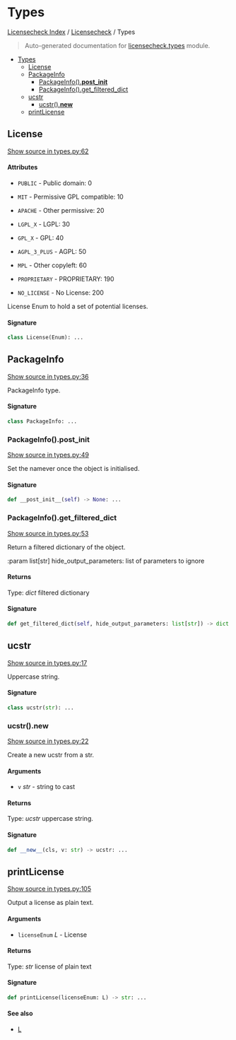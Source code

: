 # Types

[Licensecheck Index](../README.md#licensecheck-index) / [Licensecheck](./index.md#licensecheck) / Types

> Auto-generated documentation for [licensecheck.types](../../../licensecheck/types.py) module.

- [Types](#types)
  - [License](#license)
  - [PackageInfo](#packageinfo)
    - [PackageInfo().__post_init__](#packageinfo()__post_init__)
    - [PackageInfo().get_filtered_dict](#packageinfo()get_filtered_dict)
  - [ucstr](#ucstr)
    - [ucstr().__new__](#ucstr()__new__)
  - [printLicense](#printlicense)

## License

[Show source in types.py:62](../../../licensecheck/types.py#L62)

#### Attributes

- `PUBLIC` - Public domain: 0

- `MIT` - Permissive GPL compatible: 10

- `APACHE` - Other permissive: 20

- `LGPL_X` - LGPL: 30

- `GPL_X` - GPL: 40

- `AGPL_3_PLUS` - AGPL: 50

- `MPL` - Other copyleft: 60

- `PROPRIETARY` - PROPRIETARY: 190

- `NO_LICENSE` - No License: 200


License Enum to hold a set of potential licenses.

#### Signature

```python
class License(Enum): ...
```



## PackageInfo

[Show source in types.py:36](../../../licensecheck/types.py#L36)

PackageInfo type.

#### Signature

```python
class PackageInfo: ...
```

### PackageInfo().__post_init__

[Show source in types.py:49](../../../licensecheck/types.py#L49)

Set the namever once the object is initialised.

#### Signature

```python
def __post_init__(self) -> None: ...
```

### PackageInfo().get_filtered_dict

[Show source in types.py:53](../../../licensecheck/types.py#L53)

Return a filtered dictionary of the object.

:param list[str] hide_output_parameters: list of parameters to ignore

#### Returns

Type: *dict*
filtered dictionary

#### Signature

```python
def get_filtered_dict(self, hide_output_parameters: list[str]) -> dict: ...
```



## ucstr

[Show source in types.py:17](../../../licensecheck/types.py#L17)

Uppercase string.

#### Signature

```python
class ucstr(str): ...
```

### ucstr().__new__

[Show source in types.py:22](../../../licensecheck/types.py#L22)

Create a new ucstr from a str.

#### Arguments

- `v` *str* - string to cast

#### Returns

Type: *ucstr*
uppercase string.

#### Signature

```python
def __new__(cls, v: str) -> ucstr: ...
```



## printLicense

[Show source in types.py:105](../../../licensecheck/types.py#L105)

Output a license as plain text.

#### Arguments

- `licenseEnum` *L* - License

#### Returns

Type: *str*
license of plain text

#### Signature

```python
def printLicense(licenseEnum: L) -> str: ...
```

#### See also

- [L](#l)